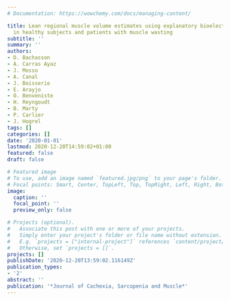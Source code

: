 ```yaml
---
# Documentation: https://wowchemy.com/docs/managing-content/

title: Lean regional muscle volume estimates using explanatory bioelectrical models
  in healthy subjects and patients with muscle wasting
subtitle: ''
summary: ''
authors:
- D. Bachasson
- A. Carras Ayaz
- J. Mosso
- A. Canal
- J. Boisserie
- E. Arayjo
- O. Benveniste
- H. Reyngoudt
- B. Marty
- P. Carlier
- J. Hogrel
tags: []
categories: []
date: '2020-01-01'
lastmod: 2020-12-20T14:59:02+01:00
featured: false
draft: false

# Featured image
# To use, add an image named `featured.jpg/png` to your page's folder.
# Focal points: Smart, Center, TopLeft, Top, TopRight, Left, Right, BottomLeft, Bottom, BottomRight.
image:
  caption: ''
  focal_point: ''
  preview_only: false

# Projects (optional).
#   Associate this post with one or more of your projects.
#   Simply enter your project's folder or file name without extension.
#   E.g. `projects = ["internal-project"]` references `content/project/deep-learning/index.md`.
#   Otherwise, set `projects = []`.
projects: []
publishDate: '2020-12-20T13:59:02.116149Z'
publication_types:
- '2'
abstract: ''
publication: '*Journal of Cachexia, Sarcopenia and Muscle*'
---
```

